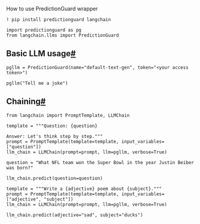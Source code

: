 


How to use PredictionGuard wrapper

```
! pip install predictionguard langchain

```

```
import predictionguard as pg
from langchain.llms import PredictionGuard

```

Basic LLM usage[#](#basic-llm-usage "Permalink to this headline")
-----------------------------------------------------------------

```
pgllm = PredictionGuard(name="default-text-gen", token="<your access token>")

```

```
pgllm("Tell me a joke")

```

Chaining[#](#chaining "Permalink to this headline")
---------------------------------------------------

```
from langchain import PromptTemplate, LLMChain

```

```
template = """Question: {question}

Answer: Let's think step by step."""
prompt = PromptTemplate(template=template, input_variables=["question"])
llm_chain = LLMChain(prompt=prompt, llm=pgllm, verbose=True)

question = "What NFL team won the Super Bowl in the year Justin Beiber was born?"

llm_chain.predict(question=question)

```

```
template = """Write a {adjective} poem about {subject}."""
prompt = PromptTemplate(template=template, input_variables=["adjective", "subject"])
llm_chain = LLMChain(prompt=prompt, llm=pgllm, verbose=True)

llm_chain.predict(adjective="sad", subject="ducks")

```

